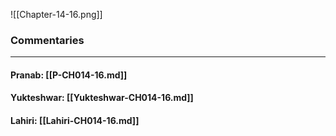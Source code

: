 ![[Chapter-14-16.png]]

### Commentaries

---

#### Pranab: [[P-CH014-16.md]]

#### Yukteshwar: [[Yukteshwar-CH014-16.md]]

#### Lahiri: [[Lahiri-CH014-16.md]]
